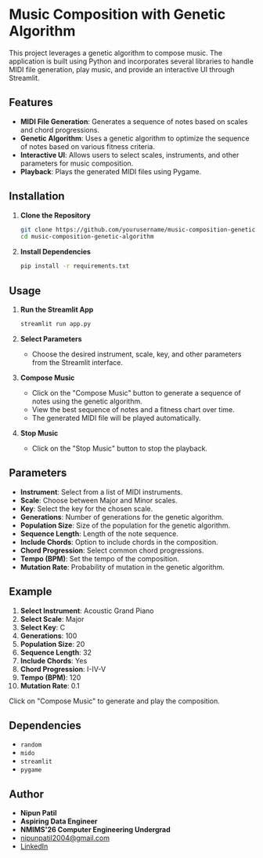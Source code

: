
# Music Composition with Genetic Algorithm

This project leverages a genetic algorithm to compose music. The application is built using Python and incorporates several libraries to handle MIDI file generation, play music, and provide an interactive UI through Streamlit.

## Features

- **MIDI File Generation**: Generates a sequence of notes based on scales and chord progressions.
- **Genetic Algorithm**: Uses a genetic algorithm to optimize the sequence of notes based on various fitness criteria.
- **Interactive UI**: Allows users to select scales, instruments, and other parameters for music composition.
- **Playback**: Plays the generated MIDI files using Pygame.

## Installation

1. **Clone the Repository**
    ```sh
    git clone https://github.com/yourusername/music-composition-genetic-algorithm.git
    cd music-composition-genetic-algorithm
    ```

2. **Install Dependencies**
    ```sh
    pip install -r requirements.txt
    ```

## Usage

1. **Run the Streamlit App**
    ```sh
    streamlit run app.py
    ```

2. **Select Parameters**
   - Choose the desired instrument, scale, key, and other parameters from the Streamlit interface.

3. **Compose Music**
   - Click on the "Compose Music" button to generate a sequence of notes using the genetic algorithm.
   - View the best sequence of notes and a fitness chart over time.
   - The generated MIDI file will be played automatically.

4. **Stop Music**
   - Click on the "Stop Music" button to stop the playback.

## Parameters

- **Instrument**: Select from a list of MIDI instruments.
- **Scale**: Choose between Major and Minor scales.
- **Key**: Select the key for the chosen scale.
- **Generations**: Number of generations for the genetic algorithm.
- **Population Size**: Size of the population for the genetic algorithm.
- **Sequence Length**: Length of the note sequence.
- **Include Chords**: Option to include chords in the composition.
- **Chord Progression**: Select common chord progressions.
- **Tempo (BPM)**: Set the tempo of the composition.
- **Mutation Rate**: Probability of mutation in the genetic algorithm.

## Example

1. **Select Instrument**: Acoustic Grand Piano
2. **Select Scale**: Major
3. **Select Key**: C
4. **Generations**: 100
5. **Population Size**: 20
6. **Sequence Length**: 32
7. **Include Chords**: Yes
8. **Chord Progression**: I-IV-V
9. **Tempo (BPM)**: 120
10. **Mutation Rate**: 0.1

Click on "Compose Music" to generate and play the composition.

## Dependencies

- `random`
- `mido`
- `streamlit`
- `pygame`

## Author

- **Nipun Patil**
- **Aspiring Data Engineer**
- **NMIMS'26 Computer Engineering Undergrad**
- nipunpatil2004@gmail.com
- [LinkedIn](https://www.linkedin.com/in/nipunpatil/)
